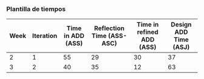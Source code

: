 ### Plantilla de tiempos

| Week | Iteration | Time in ADD (ASS) | Reflection Time (ASS-ASC) | Time in refined ADD (ASS) | Design ADD Time (ASJ) |
|------|-----------|-------------------|---------------------------|---------------------------|-----------------------|
| 2    | 1         | 55                | 29                        | 30                        | 37                    |
| 3    | 2         | 40                | 35                        | 12                        | 63                    |
